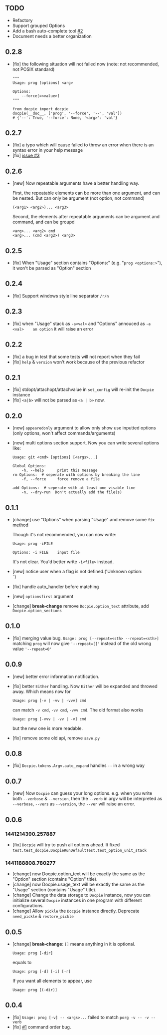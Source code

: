 ## TODO

*   Refactory
*   Support grouped Options
*   Add a bash auto-complete tool [#2](https://github.com/TylerTemp/docpie/issues/2)
*   Document needs a better organization

## 0.2.8

*   [fix] the following situation will not failed now (note: not recommended, not POSIX standard)

        """
        Usage: prog [options] <arg>

        Options:
            --force[=<value>]
        """

        from docpie import docpie
        docpie(__doc__, ['prog', '--force', '--', 'val'])
        # {'--': True, '--force': None, '<arg>': 'val'}


## 0.2.7

*   [fix] a typo which will cause failed to throw an error when there is
    an syntax error in your help message
*   \[fix\] [issue #3](https://github.com/TylerTemp/docpie/issues/3)

## 0.2.6

*   [new] Now repeatable arguments have a better handling way.

    First, the repeatable elements can be more than one argument,
    and can be nested. But can only be argument (not option, not
    command)

    ```
    (<arg1> <arg2>)... <arg3>
    ```

    Second, the elements after repeatable arguments can be argument
    and command, and can be groupd

    ```
    <arg>... <arg2> cmd
    <arg>... (cmd <arg2>) <arg3>
    ```

## 0.2.5

*   [fix] When "Usage" section contains "Options:"
    (e.g. "`prog <options:>`"), it won't be parsed as "Option" section

## 0.2.4

*   [fix] Support windows style line separator `/r/n`

## 0.2.3

*   [fix] when "Usage" stack as `-a<val>` and "Options"
    annouced as `-a <val>    an option` it will raise an error

## 0.2.2

*   [fix] a bug in test that some tests will not report when they
    fail
*   [fix] `help` & `version` won't work because of the previous refactor

## 0.2.1

*   [fix] stdopt/attachopt/attachvalue in `set_config`
    will re-init the `Docpie` instance
*   [fix] ``<a|b>`` will not be parsed as ``<a | b>`` now.

## 0.2.0

*   [new] `appearedonly` argument to allow only show use inputted options
    (only options, won't affect commands/arguments)
*   [new] multi options section support. Now you can write several options like:

    ```
    Usage: git <cmd> [options] [<args>...]

    Global Options:
        -h, --help      print this message
    rm Options:  # seperate with options by breaking the line
        -f, --force     force remove a file

    add Options:  # seperate with at least one visable line
        -n, --dry-run  Don't actually add the file(s)
    ```

## 0.1.1

*   [change] use "Options" when parsing "Usage" and remove some `fix` method

    Though it's not recommended, you can now write:

    ```
    Usage: prog -iFILE

    Options: -i FILE    input file
    ```

    It's not clear. You'd better write `-i<file>` instead.

*   [new] notice user when a flag is not defined.('Unknown option: <option>')
*   [fix] handle auto_handler before matching
*   [new] `optionsfirst` argument
*   [change] **break-change** remove `Docpie.option_text` attribute,
    add `Docpie.option_sections`

## 0.1.0

*   [fix] merging value bug. `Usage: prog [--repeat=<sth> --repeat=<sth>]`
    matching `prog` will now give `'--repeat=[]'` instead of the old
    wrong value `'--repeat=0'`

## 0.0.9

*   [new] better error information notification.
*   [fix] better `Either` handling. Now `Either` will be expanded and throwed
    away. Which means now for

    ```
    Usage: prog [-v | -vv | -vvv] cmd
    ```

    can match `-v cmd`, `-vv cmd`, `-vvv cmd`. The old format also works

    ```
    Usage: prog [-vvv | -vv | -v] cmd
    ```

    but the new one is more readable.
*   [fix] remove some old api, remove `save.py`


## 0.0.8

*   [fix] `Docpie.tokens.Argv.auto_expand` handles `--` in a wrong way

## 0.0.7

*   [new] Now `Docpie` can guess your long options. e.g. when you write both
    `--verbose` & `--version`, then the `--verb` in argv will be interpreted
    as `--verbose`, `--vers` as `--version`, the `--ver` will raise an error.

## 0.0.6

### 1441214390.257887

*   [fix] `Docpie` will try to push all options ahead. It fixed
    `test.test_docpie.DocpieRunDefaultTest.test_option_unit_stack`

### 1441188808.780277

*   [change] now Docpie.option_text will be exactly the same as the
    "Option" section (contains "Option" title).
*   [change] now Docpie.usage_text will be exactly the same as the
    "Usage" section (contains "Usage" title).
*   [change] Change the data storage to `Docpie` instance, now you can
    initialize several `Docpie` instances in one program with different configurations.
*   [change] Allow `pickle` the `Docpie` instance directly.
    Deprecate `need_pickle` & `restore_pickle`

## 0.0.5

*   [change] **break-change**: `[]` means anything in it is optional.

    ```
    Usage: prog [-dir]
    ```

    equals to

    ```
    Usage: prog [-d] [-i] [-r]
    ```

    If you want all elements to appear, use

    ```
    Usage: prog [(-dir)]
    ```

## 0.0.4

*   [fix] `Usage: prog [-v] -- <args>...` failed to match `porg -v -- -v --verb`
*   [fix] [#1](https://github.com/TylerTemp/docpie/issues/1) command order bug.
